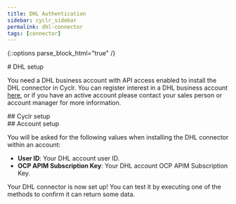 ```yaml
---
title: DHL Authentication
sidebar: cyclr_sidebar
permalink: dhl-connector
tags: [connector]
---
```

{::options parse_block_html="true" /}
<section class="card">
# DHL setup

You need a DHL business account with API access enabled to install the DHL connector in Cyclr. You can register interest in a DHL business account [here](https://www.dhl.com/gb-en/home/our-divisions/parcel/business-users/business-services.html#parsysPath_horizontal_ruler_195), or if you have an active account please contact your sales person or account manager for more information.


</section>
<section class="card">
## Cyclr setup


</section>
<section class="card">
## Account setup

You will be asked for the following values when installing the DHL connector within an account:

-   **User ID**: Your DHL account user ID.
-   **OCP APIM Subscription Key**: Your DHL account OCP APIM Subscription Key.

Your DHL connector is now set up! You can test it by executing one of the methods to confirm it can return some data.

</section>

